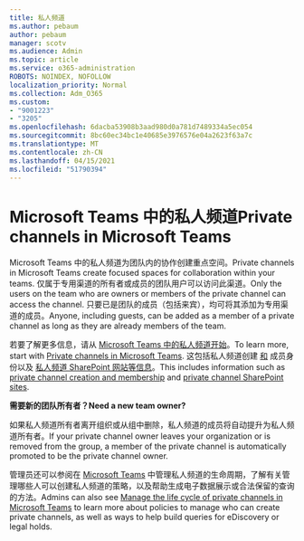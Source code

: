 ```yaml
---
title: 私人频道
ms.author: pebaum
author: pebaum
manager: scotv
ms.audience: Admin
ms.topic: article
ms.service: o365-administration
ROBOTS: NOINDEX, NOFOLLOW
localization_priority: Normal
ms.collection: Adm_O365
ms.custom:
- "9001223"
- "3205"
ms.openlocfilehash: 6dacba53908b3aad980d0a781d7489334a5ec054
ms.sourcegitcommit: 8bc60ec34bc1e40685e3976576e04a2623f63a7c
ms.translationtype: MT
ms.contentlocale: zh-CN
ms.lasthandoff: 04/15/2021
ms.locfileid: "51790394"
---
```

# <a name="private-channels-in-microsoft-teams"></a><span data-ttu-id="ba8d5-102">Microsoft Teams 中的私人频道</span><span class="sxs-lookup"><span data-stu-id="ba8d5-102">Private channels in Microsoft Teams</span></span>

<span data-ttu-id="ba8d5-103">Microsoft Teams 中的私人频道为团队内的协作创建重点空间。</span><span class="sxs-lookup"><span data-stu-id="ba8d5-103">Private channels in Microsoft Teams create focused spaces for collaboration within your teams.</span></span> <span data-ttu-id="ba8d5-104">仅属于专用渠道的所有者或成员的团队用户可以访问此渠道。</span><span class="sxs-lookup"><span data-stu-id="ba8d5-104">Only the users on the team who are owners or members of the private channel can access the channel.</span></span> <span data-ttu-id="ba8d5-105">只要已是团队的成员（包括来宾），均可将其添加为专用渠道的成员。</span><span class="sxs-lookup"><span data-stu-id="ba8d5-105">Anyone, including guests, can be added as a member of a private channel as long as they are already members of the team.</span></span>

<span data-ttu-id="ba8d5-106">若要了解更多信息，请从 [Microsoft Teams 中的私人频道开始](https://docs.microsoft.com/MicrosoftTeams/private-channels)。</span><span class="sxs-lookup"><span data-stu-id="ba8d5-106">To learn more, start with [Private channels in Microsoft Teams](https://docs.microsoft.com/MicrosoftTeams/private-channels).</span></span> <span data-ttu-id="ba8d5-107">这包括私人频道创建 [和](https://docs.microsoft.com/MicrosoftTeams/private-channels#private-channel-creation-and-membership) 成员身份以及 [私人频道 SharePoint 网站等信息](https://docs.microsoft.com/MicrosoftTeams/private-channels#private-channel-sharepoint-sites)。</span><span class="sxs-lookup"><span data-stu-id="ba8d5-107">This includes information such as [private channel creation and membership](https://docs.microsoft.com/MicrosoftTeams/private-channels#private-channel-creation-and-membership) and [private channel SharePoint sites](https://docs.microsoft.com/MicrosoftTeams/private-channels#private-channel-sharepoint-sites).</span></span>

<span data-ttu-id="ba8d5-108">**需要新的团队所有者？**</span><span class="sxs-lookup"><span data-stu-id="ba8d5-108">**Need a new team owner?**</span></span>

<span data-ttu-id="ba8d5-109">如果私人频道所有者离开组织或从组中删除，私人频道的成员将自动提升为私人频道所有者。</span><span class="sxs-lookup"><span data-stu-id="ba8d5-109">If your private channel owner leaves your organization or is removed from the group, a member of the private channel is automatically promoted to be the private channel owner.</span></span>

<span data-ttu-id="ba8d5-110">管理员还可以参阅在 [Microsoft Teams](https://docs.microsoft.com/MicrosoftTeams/private-channels-life-cycle-management) 中管理私人频道的生命周期，了解有关管理哪些人可以创建私人频道的策略，以及帮助生成电子数据展示或合法保留的查询的方法。</span><span class="sxs-lookup"><span data-stu-id="ba8d5-110">Admins can also see [Manage the life cycle of private channels in Microsoft Teams](https://docs.microsoft.com/MicrosoftTeams/private-channels-life-cycle-management) to learn more about policies to manage who can create private channels, as well as ways to help build queries for eDiscovery or legal holds.</span></span>
